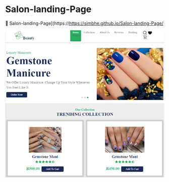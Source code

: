 # Salon-landing-Page
🔗 Salon-landing-Page](https://https://simbhe.github.io/Salon-landing-Page/

<img src="https://github.com/Simbhe/Salon-landing-Page/blob/master/images/Nail%20Salon%20screenshot.png" style="max-width:100%">

